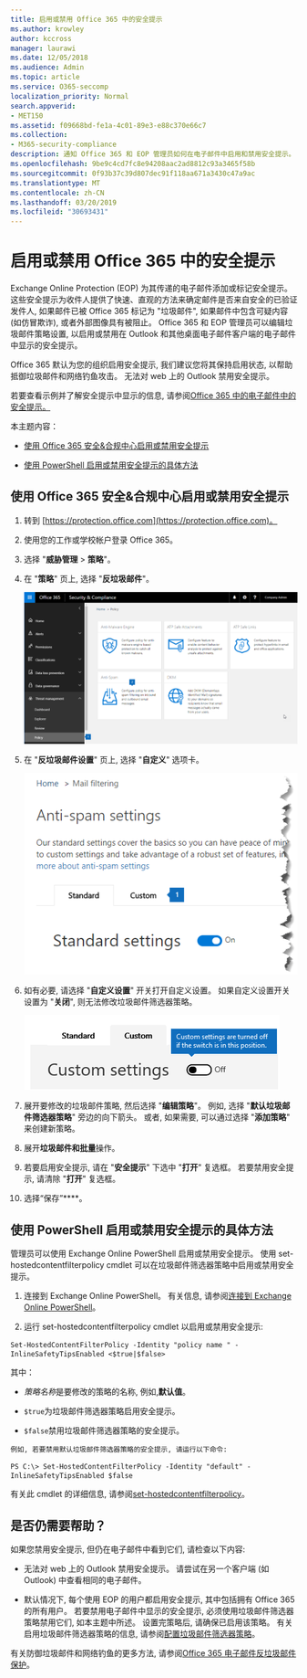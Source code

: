 ```yaml
---
title: 启用或禁用 Office 365 中的安全提示
ms.author: krowley
author: kccross
manager: laurawi
ms.date: 12/05/2018
ms.audience: Admin
ms.topic: article
ms.service: O365-seccomp
localization_priority: Normal
search.appverid:
- MET150
ms.assetid: f09668bd-fe1a-4c01-89e3-e88c370e66c7
ms.collection:
- M365-security-compliance
description: 通知 Office 365 和 EOP 管理员如何在电子邮件中启用和禁用安全提示。
ms.openlocfilehash: 9be9c4cd7fc8e94208aac2ad8812c93a3465f58b
ms.sourcegitcommit: 0f93b37c39d807dec91f118aa671a3430c47a9ac
ms.translationtype: MT
ms.contentlocale: zh-CN
ms.lasthandoff: 03/20/2019
ms.locfileid: "30693431"
---
```

# <a name="enable-or-disable-safety-tips-in-office-365"></a>启用或禁用 Office 365 中的安全提示

Exchange Online Protection (EOP) 为其传递的电子邮件添加或标记安全提示。 这些安全提示为收件人提供了快速、直观的方法来确定邮件是否来自安全的已验证发件人, 如果邮件已被 Office 365 标记为 "垃圾邮件", 如果邮件中包含可疑内容 (如仿冒欺诈), 或者外部图像具有被阻止。 Office 365 和 EOP 管理员可以编辑垃圾邮件策略设置, 以启用或禁用在 Outlook 和其他桌面电子邮件客户端的电子邮件中显示的安全提示。 
  
Office 365 默认为您的组织启用安全提示, 我们建议您将其保持启用状态, 以帮助抵御垃圾邮件和网络钓鱼攻击。 无法对 web 上的 Outlook 禁用安全提示。
  
若要查看示例并了解安全提示中显示的信息, 请参阅[Office 365 中的电子邮件中的安全提示。](safety-tips-in-office-365.md)
  
本主题内容：
  
- [使用 Office 365 安全&amp;合规中心启用或禁用安全提示](enable-or-disable-safety-tips.md#SandCCsafetytip)
    
- [使用 PowerShell 启用或禁用安全提示的具体方法](enable-or-disable-safety-tips.md#pshellsafetytip)
    
## <a name="to-enable-or-disable-safety-tips-by-using-the-office-365-security-amp-compliance-center"></a>使用 Office 365 安全&amp;合规中心启用或禁用安全提示
<a name="SandCCsafetytip"> </a>

1. 转到 [https://protection.office.com](https://protection.office.com)。
    
2. 使用您的工作或学校帐户登录 Office 365。
    
3. 选择 "**威胁管理** \> **策略**"。 
    
4. 在 "**策略**" 页上, 选择 "**反垃圾邮件**"。
    
    ![此屏幕截图显示如何获取安全&amp;合规性中心中的 "反垃圾邮件设置" 页。](media/b8eb2ee3-2eb1-4ea2-b138-f6d7fb2e23de.png)
  
5. 在 "**反垃圾邮件设置**" 页上, 选择 "**自定义**" 选项卡。 
    
    ![此屏幕截图显示 "安全&amp;合规中心" 的 "反垃圾邮件设置" 页上的 "自定义" 选项卡的位置。](media/1d688d23-e6f3-4de5-84a7-e8ce31786193.png)
  
6. 如有必要, 请选择 "**自定义设置**" 开关打开自定义设置。 如果自定义设置开关设置为 "**关闭**", 则无法修改垃圾邮件筛选器策略。
    
    ![此屏幕截图显示自定义反垃圾邮件筛选器策略设置处于关闭状态。](media/94f900ad-b556-4a31-a3ac-acfcd72e71b8.png)
  
7. 展开要修改的垃圾邮件策略, 然后选择 "**编辑策略**"。 例如, 选择 "**默认垃圾邮件筛选器策略**" 旁边的向下箭头。 或者, 如果需要, 可以通过选择 "**添加策略**" 来创建新策略。
    
8. 展开**垃圾邮件和批量**操作。 
    
9. 若要启用安全提示, 请在 "**安全提示**" 下选中 "**打开**" 复选框。 若要禁用安全提示, 请清除 "**打开**" 复选框。 
    
10. 选择“保存”****。
    
## <a name="to-enable-or-disable-safety-tips-by-using-powershell"></a>使用 PowerShell 启用或禁用安全提示的具体方法
<a name="pshellsafetytip"> </a>

管理员可以使用 Exchange Online PowerShell 启用或禁用安全提示。 使用 set-hostedcontentfilterpolicy cmdlet 可以在垃圾邮件筛选器策略中启用或禁用安全提示。
  
1. 连接到 Exchange Online PowerShell。 有关信息, 请参阅[连接到 Exchange Online PowerShell](http://go.microsoft.com/fwlink/p/?LinkId=396554)。
    
2. 运行 set-hostedcontentfilterpolicy cmdlet 以启用或禁用安全提示:
    
  ```
  Set-HostedContentFilterPolicy -Identity "policy name " -InlineSafetyTipsEnabled <$true|$false>
  ```

其中：
    
  -  *策略名称*是要修改的策略的名称, 例如,**默认值**。
    
  -  `$true`为垃圾邮件筛选器策略启用安全提示。 
    
  -  `$false`禁用垃圾邮件筛选器策略的安全提示。 
    
    例如, 若要禁用默认垃圾邮件筛选器策略的安全提示, 请运行以下命令:
    
  ```
  PS C:\> Set-HostedContentFilterPolicy -Identity "default" -InlineSafetyTipsEnabled $false
  ```

有关此 cmdlet 的详细信息, 请参阅[set-hostedcontentfilterpolicy](https://technet.microsoft.com/library/jj200781.aspx)。
    
## <a name="still-need-help"></a>是否仍需要帮助？
<a name="pshellsafetytip"> </a>

如果您禁用安全提示, 但仍在电子邮件中看到它们, 请检查以下内容:
  
- 无法对 web 上的 Outlook 禁用安全提示。 请尝试在另一个客户端 (如 Outlook) 中查看相同的电子邮件。
    
- 默认情况下, 每个使用 EOP 的用户都启用安全提示, 其中包括拥有 Office 365 的所有用户。 若要禁用电子邮件中显示的安全提示, 必须使用垃圾邮件筛选器策略禁用它们, 如本主题中所述。 设置完策略后, 请确保已启用该策略。 有关启用垃圾邮件筛选器策略的信息, 请参阅[配置垃圾邮件筛选器策略](https://technet.microsoft.com/library/jj200684.aspx)。
    
有关防御垃圾邮件和网络钓鱼的更多方法, 请参阅[Office 365 电子邮件反垃圾邮件保护](anti-spam-protection.md)。
  

